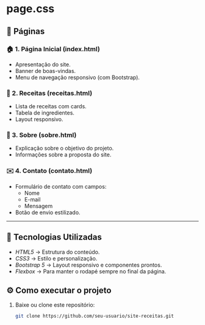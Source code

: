 # page.css
## 📑 Páginas

### 🏠 1. Página Inicial (index.html)
- Apresentação do site.
- Banner de boas-vindas.
- Menu de navegação responsivo (com Bootstrap).

### 🍕 2. Receitas (receitas.html)
- Lista de receitas com cards.
- Tabela de ingredientes.
- Layout responsivo.

### 📖 3. Sobre (sobre.html)
- Explicação sobre o objetivo do projeto.
- Informações sobre a proposta do site.

### ✉️ 4. Contato (contato.html)
- Formulário de contato com campos:
  - Nome
  - E-mail
  - Mensagem
- Botão de envio estilizado.

---

## 🎨 Tecnologias Utilizadas
- *HTML5* → Estrutura do conteúdo.
- *CSS3* → Estilo e personalização.
- *Bootstrap 5* → Layout responsivo e componentes prontos.
- *Flexbox* → Para manter o rodapé sempre no final da página.

## ⚙️ Como executar o projeto
1. Baixe ou clone este repositório:
   ```bash
   git clone https://github.com/seu-usuario/site-receitas.git